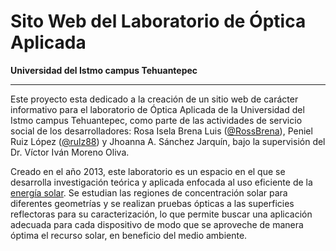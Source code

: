 # Sito Web del Laboratorio de Óptica Aplicada  #
**Universidad del Istmo campus Tehuantepec**
***
Este proyecto esta dedicado a la creación de un sitio web de carácter informativo para el laboratorio de Óptica Aplicada de la Universidad del Istmo campus Tehuantepec, como parte de las actividades de servicio social de los desarrolladores: Rosa Isela Brena Luis ([@RossBrena](https://twitter.com/RossBrena)), Peniel Ruiz López ([@rulz88](https://twitter.com/rulz88)) y Jhoanna A. Sánchez Jarquín, bajo la supervisión del Dr. Víctor Iván Moreno Oliva.  

Creado en el año 2013, este laboratorio es un espacio en el que se desarrolla investigación teórica y aplicada enfocada al uso eficiente de la [energía solar](http://es.wikipedia.org/wiki/Energ%C3%ADa_solar). Se estudian las regiones de concentración solar para diferentes geometrías y se realizan pruebas ópticas a las superficies reflectoras para su caracterización, lo que permite buscar una aplicación adecuada para cada dispositivo de modo que se aproveche de manera óptima el recurso solar, en beneficio del medio ambiente.